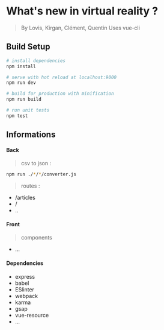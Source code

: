 # What's new in virtual reality ?
> By Lovis, Kirgan, Clément, Quentin
> Uses vue-cli

## Build Setup

``` bash
# install dependencies
npm install

# serve with hot reload at localhost:9000
npm run dev

# build for production with minification
npm run build

# run unit tests
npm test
```

## Informations
#### Back
> csv to json :
``` bash
npm run ./*/*/converter.js
```

> routes :
- /articles
- /
- ..

#### Front
>components
- ...

#### Dependencies
>     
  - express
  - babel
  - ESlinter
  - webpack
  - karma
  - gsap
  - vue-resource
  - ...
